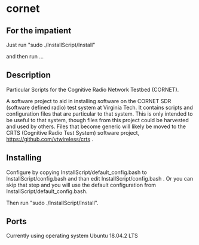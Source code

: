 # cornet

## For the impatient

Just run "sudo ./InstallScript/Install"

and then run ...


## Description

Particular Scripts for the Cognitive Radio Network Testbed (CORNET).

A software project to aid in installing software on the CORNET SDR
(software defined radio) test system at Virginia Tech.  It contains
scripts and configuration files that are particular to that system.  This
is only intended to be useful to that system, though files from this
project could be harvested and used by others.  Files that become generic
will likely be moved to the CRTS (Cognitive Radio Test System) software
project, https://github.com/vtwireless/crts .


## Installing

Configure by copying InstallScript/default_config.bash to
InstallScript/config.bash and than edit InstallScript/config.bash .  Or
you can skip that step and you will use the default configuration from
InstallScript/default_config.bash.

Then run "sudo ./InstallScript/Install".


## Ports

Currently using operating system Ubuntu 18.04.2 LTS

